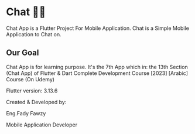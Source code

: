 # Chat 📱💬

Chat App is a Flutter Project For Mobile Application.
Chat is a Simple Mobile Application to Chat on.

## Our Goal

Chat App is for learning purpose.
It's the 7th App which in:
the 13th Section (Chat App)
of Flutter & Dart Complete Development Course [2023] [Arabic] Course (On Udemy)

Flutter version: 3.13.6

Created & Developed by:

Eng.Fady Fawzy

Mobile Application Developer
